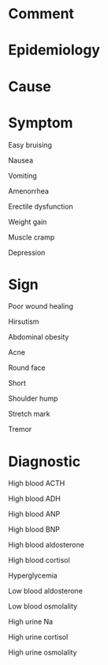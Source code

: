 # Comment

# Epidemiology

# Cause

# Symptom

Easy bruising

Nausea

Vomiting

Amenorrhea

Erectile dysfunction

Weight gain

Muscle cramp

Depression

# Sign

Poor wound healing

Hirsutism

Abdominal obesity

Acne

Round face

Short

Shoulder hump

Stretch mark

Tremor

# Diagnostic

High blood ACTH

High blood ADH

High blood ANP

High blood BNP

High blood aldosterone

High blood cortisol

Hyperglycemia

Low blood aldosterone

Low blood osmolality

High urine Na

High urine cortisol

High urine osmolality
